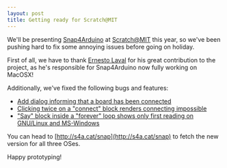```yaml
---
layout: post
title: Getting ready for Scratch@MIT
---
```


We'll be presenting [Snap4Arduino](http://s4a.cat/snap) at [Scratch@MIT](http://scratch.mit.edu/conference) this year, so we've been pushing hard to fix some annoying issues before going on holiday.

First of all, we have to thank [Ernesto Laval](https://github.com/elaval) for his great contribution to the project, as he's responsible for Snap4Arduino now fully working on MacOSX!

Additionally, we've fixed the following bugs and features:

- [Add dialog informing that a board has been connected](https://github.com/edutec/Snap4Arduino/issues/7)
- [Clicking twice on a "connect" block renders connecting impossible](https://github.com/edutec/Snap4Arduino/issues/6)
- ["Say" block inside a "forever" loop shows only first reading on GNU/Linux and MS-Windows](https://github.com/edutec/Snap4Arduino/issues/5)

You can head to [http://s4a.cat/snap](http://s4a.cat/snap) to fetch the new version for all three OSes.

Happy prototyping!
